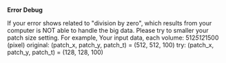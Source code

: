 

**Error Debug**

If your error shows related to "division by zero", which results from your computer is NOT able to handle the big data. Please try to smaller your patch size setting.
For example,
Your input data, each volume: 512*512*1500 (pixel)
original:  (patch_x, patch_y, patch_t) = (512, 512, 100)
try:  (patch_x, patch_y, patch_t) = (128, 128, 100)
